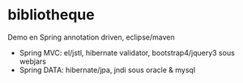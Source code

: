 # bibliotheque
Demo en Spring annotation driven, eclipse/maven

* Spring MVC: el/jstl, hibernate validator, bootstrap4/jquery3 sous webjars<br>
* Spring DATA: hibernate/jpa, jndi sous oracle & mysql<br>
